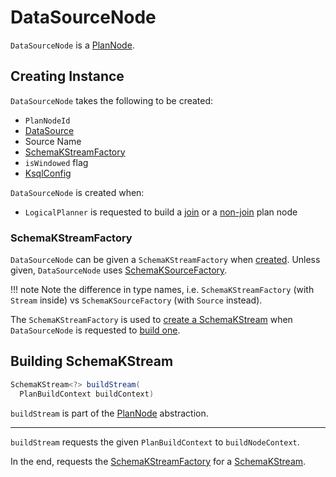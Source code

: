 # DataSourceNode

`DataSourceNode` is a [PlanNode](PlanNode.md).

## Creating Instance

`DataSourceNode` takes the following to be created:

* <span id="id"> `PlanNodeId`
* <span id="dataSource"> [DataSource](../DataSource.md)
* <span id="alias"> Source Name
* [SchemaKStreamFactory](#schemaKStreamFactory)
* <span id="isWindowed"> `isWindowed` flag
* <span id="ksqlConfig"> [KsqlConfig](../KsqlConfig.md)

`DataSourceNode` is created when:

* `LogicalPlanner` is requested to build a [join](LogicalPlanner.md#buildJoin) or a [non-join](LogicalPlanner.md#buildNonJoinNode) plan node

### <span id="schemaKStreamFactory"> SchemaKStreamFactory

`DataSourceNode` can be given a `SchemaKStreamFactory` when [created](#creating-instance). Unless given, `DataSourceNode` uses [SchemaKSourceFactory](../SchemaKSourceFactory.md#buildSource).

!!! note
    Note the difference in type names, i.e. `SchemaKStreamFactory` (with `Stream` inside) vs `SchemaKSourceFactory` (with `Source` instead).

The `SchemaKStreamFactory` is used to [create a SchemaKStream](../SchemaKSourceFactory.md#buildSource) when `DataSourceNode` is requested to [build one](#buildStream).

## <span id="buildStream"> Building SchemaKStream

```java
SchemaKStream<?> buildStream(
  PlanBuildContext buildContext)
```

`buildStream` is part of the [PlanNode](PlanNode.md#buildStream) abstraction.

---

`buildStream` requests the given `PlanBuildContext` to `buildNodeContext`.

In the end, requests the [SchemaKStreamFactory](#schemaKStreamFactory) for a [SchemaKStream](../SchemaKSourceFactory.md#buildSource).
